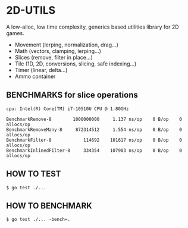 # 2D-UTILS

A low-alloc, low time complexity, generics based utilities library for 2D games.

* Movement (lerping, normalization, drag...)
* Math (vectors, clamping, lerping...)
* Slices (remove, filter in place...)
* Tile (1D, 2D, conversions, slicing, safe indexing...)
* Timer (linear, delta...)
* Ammo container

## BENCHMARKS for slice operations
```
cpu: Intel(R) Core(TM) i7-10510U CPU @ 1.80GHz

BenchmarkRemove-8        1000000000     1.137 ns/op    0 B/op    0 allocs/op
BenchmarkRemoveMany-8     872314512     1.554 ns/op    0 B/op    0 allocs/op
BenchmarkFilter-8            114692    101617 ns/op    0 B/op    0 allocs/op
BenchmarkInlinedFilter-8     334354    107903 ns/op    0 B/op    0 allocs/op
```

## HOW TO TEST

```
$ go test ./...
```

## HOW TO BENCHMARK

```
$ go test ./... -bench=.
```
